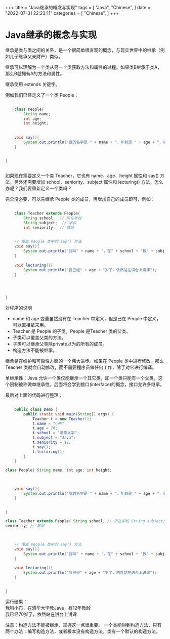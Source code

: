 

+++
title = "Java继承的概念与实现"
tags = [
"Java",
"Chinese",
]
date = "2022-07-31 22:23:11"
categories = [
"Chinese",
]
+++


#  Java继承的概念与实现

    



继承是类与类之间的关系，是一个很简单很直观的概念，与现实世界中的继承（例如儿子继承父亲财产）类似。


  
继承可以理解为一个类从另一个类获取方法和属性的过程。如果类B继承于类A，那么B就拥有A的方法和属性。  
  
继承使用 extends 关键字。  
  
例如我们已经定义了一个类 People：


    
```java
    
    class People{
        String name;
        int age;
        int height;
    
    
    void say(){
        System.out.println("我的名字是 " + name + "，年龄是 " + age + "，身高是 " + height);
    }
    

}
     
```

 
 如果现在需要定义一个类 Teacher，它也有 name、age、height 属性和 say() 方法，另外还需要增加
school、seniority、subject 属性和 lecturing() 方法，怎么办呢？我们要重新定义一个类吗？  
  
完全没必要，可以先继承 People 类的成员，再增加自己的成员即可，例如：

      
```java  
    
    class Teacher extends People{
        String school;  // 所在学校
        String subject;  // 学科
        int seniority;  // 教龄
    
    
    // 覆盖 People 类中的 say() 方法
    void say(){
        System.out.println("我叫" + name + "，在" + school + "教" + subject + "，有" + seniority + "年教龄");
    }
    
    void lecturing(){
        System.out.println("我已经" + age + "岁了，依然站在讲台上讲课");
    }
    
    


}
 ```
 对程序的说明

  * name 和 age 变量虽然没有在 Teacher 中定义，但是已在 People 中定义，可以直接拿来用。
  * Teacher 是 People 的子类，People 是Teacher 类的父类。
  * 子类可以覆盖父类的方法。
  * 子类可以继承父类除private以为的所有的成员。
  * 构造方法不能被继承。

  
继承是在维护和可靠性方面的一个伟大进步。如果在 People 类中进行修改，那么 Teacher
类就会自动修改，而不需要程序员做任何工作，除了对它进行编译。  
  
单继承性：Java
允许一个类仅能继承一个其它类，即一个类只能有一个父类，这个限制被称做单继承性。后面将会学到接口(interface)的概念，接口允许多继承。  
  
最后对上面的代码进行整理：

```java
    
    public class Demo {
        public static void main(String[] args) {
            Teacher t = new Teacher();
            t.name = "小布";
            t.age = 70;
            t.school = "清华大学";
            t.subject = "Java";
            t.seniority = 12;
            t.say();
            t.lecturing();
        }
    }

class People{ String name; int age; int height;

    
    
    void say(){
        System.out.println("我的名字是 " + name + "，年龄是 " + age + "，身高是 " + height);
    }
    

}

class Teacher extends People{ String school; // 所在学校 String subject; // 学科 int
seniority; // 教龄

    
    
    // 覆盖 People 类中的 say() 方法
    void say(){
        System.out.println("我叫" + name + "，在" + school + "教" + subject + "，有" + seniority + "年教龄");
    }
    
    void lecturing(){
        System.out.println("我已经" + age + "岁了，依然站在讲台上讲课");
    }
    

}
```




运行结果：  
我叫小布，在清华大学教Java，有12年教龄  
我已经70岁了，依然站在讲台上讲课  
  
注意：构造方法不能被继承，掌握这一点很重要。 一个类能得到构造方法，只有两个办法：编写构造方法，或者根本没有构造方法，类有一个默认的构造方法。</div>


